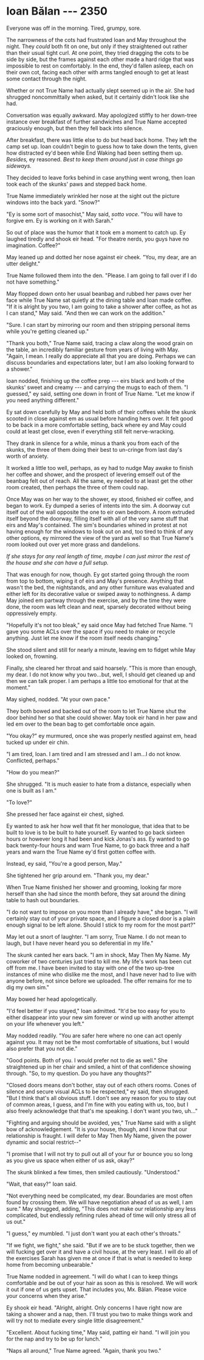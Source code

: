 # Ioan Bălan --- 2350

Everyone was off in the morning. Tired, grumpy, sore.

The narrowness of the cots had frustrated Ioan and May throughout the night. They *could* both fit on one, but only if they straightened out rather than their usual tight curl. At one point, they tried dragging the cots to be side by side, but the frames against each other made a hard ridge that was impossible to rest on comfortably. In the end, they'd fallen asleep, each on their own cot, facing each other with arms tangled enough to get at least some contact through the night.

Whether or not True Name had actually slept seemed up in the air. She had shrugged noncommittally when asked, but it certainly didn't look like she had.

Conversation was equally awkward. May apologized stiffly to her down-tree instance over breakfast of further sandwiches and True Name accepted graciously enough, but then they fell back into silence.

After breakfast, there was little else to do but head back home. They left the camp set up. Ioan couldn't begin to guess how to take down the tents, given how distracted ey'd been while End Waking had been setting them up. *Besides,* ey reasoned. *Best to keep them around just in case things go sideways.*

They decided to leave forks behind in case anything went wrong, then Ioan took each of the skunks' paws and stepped back home.

True Name immediately wrinkled her nose at the sight out the picture windows into the back yard. "Snow?"

"Ey is some sort of masochist," May said, *sotto voce*. "You will have to forgive em. Ey is working on it with Sarah."

So out of place was the humor that it took em a moment to catch up. Ey laughed tiredly and shook eir head. "For theatre nerds, you guys have no imagination. Coffee?"

May leaned up and dotted her nose against eir cheek. "You, my dear, are an utter delight."

True Name followed them into the den. "Please. I am going to fall over if I do not have something."

May flopped down onto her usual beanbag and rubbed her paws over her face while True Name sat quietly at the dining table and Ioan made coffee. "If it is alright by you two, I am going to take a shower after coffee, as hot as I can stand," May said. "And then we can work on the addition."

"Sure. I can start by mirroring our room and then stripping personal items while you're getting cleaned up."

"Thank you both," True Name said, tracing a claw along the wood grain on the table, an incredibly familiar gesture from years of living with May. "Again, I mean. I really do appreciate all that you are doing. Perhaps we can discuss boundaries and expectations later, but I am also looking forward to a shower."

Ioan nodded, finishing up the coffee prep --- eirs black and both of the skunks' sweet and creamy --- and carrying the mugs to each of them. "I guessed," ey said, setting one down in front of True Name. "Let me know if you need anything different."

Ey sat down carefully by May and held both of their coffees while the skunk scooted in close against em as usual before handing hers over. It felt good to be back in a more comfortable setting, back where ey and May could could at least get close, even if everything still felt nerve-wracking. 

They drank in silence for a while, minus a thank you from each of the skunks, the three of them doing their best to un-cringe from last day's worth of anxiety.

It worked a little too well, perhaps, as ey had to nudge May awake to finish her coffee and shower, and the prospect of levering emself out of the beanbag felt out of reach. All the same, ey needed to at least get the other room created, then perhaps the three of them could nap.

Once May was on her way to the shower, ey stood, finished eir coffee, and began to work. Ey dumped a series of intents into the sim. A doorway cut itself out of the wall opposite the one to eir own bedroom. A room extruded itself beyond the doorway, filling itself with all of the very same stuff that eirs and May's contained. The sim's boundaries whined in protest at not having enough for the windows to look out on and, too tired to think of any other options, ey mirrored the view of the yard as well so that True Name's room looked out over yet more grass and dandelions.

*If she stays for any real length of time, maybe I can just mirror the rest of the house and she can have a full setup.*

That was enough for now, though. Ey got started going through the room from top to bottom, wiping it of eirs and May's presence. Anything that wasn't the bed, the nightstands, and any other furniture was evaluated and either left for its decorative value or swiped away to nothingness. A damp May joined em partway through the exercise, and by the time they were done, the room was left clean and neat, sparsely decorated without being oppressively empty.

"Hopefully it's not too bleak," ey said once May had fetched True Name. "I gave you some ACLs over the space if you need to make or recycle anything. Just let me know if the room itself needs changing."

She stood silent and still for nearly a minute, leaving em to fidget while May looked on, frowning.

Finally, she cleared her throat and said hoarsely. "This is more than enough, my dear. I do not know why you two...but, well, I should get cleaned up and then we can talk proper. I am perhaps a little too emotional for that at the moment."

May sighed, nodded. "At your own pace."

They both bowed and backed out of the room to let True Name shut the door behind her so that she could shower. May took eir hand in her paw and led em over to the bean bag to get comfortable once again.

"You okay?" ey murmured, once she was properly nestled against em, head tucked up under eir chin.

"I am tired, Ioan. I am tired and I am stressed and I am...I do not know. Conflicted, perhaps."

"How do you mean?"

She shrugged. "It is much easier to hate from a distance, especially when one is built as I am."

"To love?"

She pressed her face against eir chest, sighed.

Ey wanted to ask her how well that fit her monologue, that idea that to be built to love is to be built to hate yourself. Ey wanted to go back sixteen hours or however long it had been and kick Jonas's ass. Ey wanted to go back twenty-four hours and warn True Name, to go back three and a half years and warn the True Name ey'd first gotten coffee with.

Instead, ey said, "You're a good person, May."

She tightened her grip around em. "Thank you, my dear."

When True Name finished her shower and grooming, looking far more herself than she had since the month before, they sat around the dining table to hash out boundaries.

"I do not want to impose on you more than I already have," she began. "I will certainly stay out of your private space, and I figure a closed door is a plain enough signal to be left alone. Should I stick to my room for the most part?"

May let out a snort of laughter. "I am sorry, True Name. I do not mean to laugh, but I have never heard you so deferential in my life."

The skunk canted her ears back. "I am in shock, May Then My Name. My coworker of two centuries just tried to kill me. My life's work has been cut off from me. I have been invited to stay with one of the two up-tree instances of mine who dislike me the most, and I have never had to live with anyone before, not since before we uploaded. The offer remains for me to dig my own sim."

May bowed her head apologetically.

"I'd feel better if you stayed," Ioan admitted. "It'd be too easy for you to either disappear into your new sim forever or wind up with another attempt on your life whenever you left."

May nodded readily. "You are safer here where no one can act openly against you. It may not be the most comfortable of situations, but I would also prefer that you not die."

"Good points. Both of you. I would prefer not to die as well." She straightened up in her chair and smiled, a hint of that confidence showing through. "So, to my question. Do you have any thoughts?"

"Closed doors means don't bother, stay out of each others rooms. Cones of silence and secure visual ACLs to be respected," ey said, then shrugged. "But I think that's all obvious stuff. I don't see any reason for you to stay out of common areas, I guess, and I'm fine with you eating with us, too, but I also freely acknowledge that that's me speaking. I don't want you two, uh..."

"Fighting and arguing should be avoided, yes," True Name said with a slight bow of acknowledgement. "It is your house, though, and I know that our relationship is fraught. I will defer to May Then My Name, given the power dynamic and social restrict--"

"I promise that I will not try to pull out all of your fur or bounce you so long as you give us space when either of us ask, okay?"

The skunk blinked a few times, then smiled cautiously. "Understood."

"Wait, that easy?" Ioan said.

"Not everything need be complicated, my dear. Boundaries are most often found by crossing them. We will have negotiation ahead of us as well, I am sure." May shrugged, adding, "This does not make our relationship any less complicated, but endlessly refining rules ahead of time will only stress all of us out."

"I guess," ey mumbled. "I just don't want you at each other's throats."

"If we fight, we fight," she said. "But if we are to be stuck together, then we will fucking get over it and have a civil house, at the very least. I will do all of the exercises Sarah has given me at once if that is what is needed to keep home from becoming unbearable."

True Name nodded in agreement. "I will do what I can to keep things comfortable and be out of your hair as soon as this is resolved. We will work it out if one of us gets upset. That includes you, Mx. Bălan. Please voice your concerns when they arise."

Ey shook eir head. "Alright, alright. Only concerns I have right now are taking a shower and a nap, then. I'll trust you two to make things work and will try not to mediate every single little disagreement."

"Excellent. About fucking time," May said, patting eir hand. "I will join you for the nap and try to be up for lunch."

"Naps all around," True Name agreed. "Again, thank you two."

